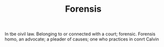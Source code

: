---
title: Forensis
letter: F
permalink: "/definitions/bld-forensis.html"
body: In tbe oivil law. Belonging to or connected with a court; forensic. Forensis
  homo, an advocate; a pleader of causes; one who practices in conrt Calvin
published_at: '2018-07-07'
source: Black's Law Dictionary 2nd Ed (1910)
layout: post
---